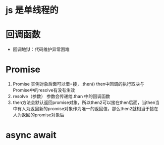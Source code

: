 # js 是单线程的

# 回调函数
- 回调地狱：代码维护异常困难

#  Promise
1.  Promise 实例对象后面可以借=接，.then() then中回调的执行取决与 Promise中的resolve有没有生效
2. resolve（参数） 参数会传递给.than 中的回调函数
3. then方法会默认返回promise对象，所以then2可以接在then后面，当then当中有人为返回新的promise对象作为唯一的返回值，那么then2就相当于接在人为返回的promise对象后

# async await